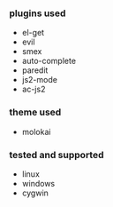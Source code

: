 ### plugins used
- el-get
- evil
- smex
- auto-complete
- paredit
- js2-mode
- ac-js2

### theme used
- molokai

### tested and supported
- linux
- windows
- cygwin